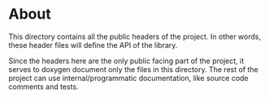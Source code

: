 # About

This directory contains all the public headers of the project.
In other words, these header files will define the API of the library.

Since the headers here are the only public facing part of the project,
it serves to doxygen document only the files in this directory.
The rest of the project can use internal/programmatic documentation,
like source code comments and tests.
